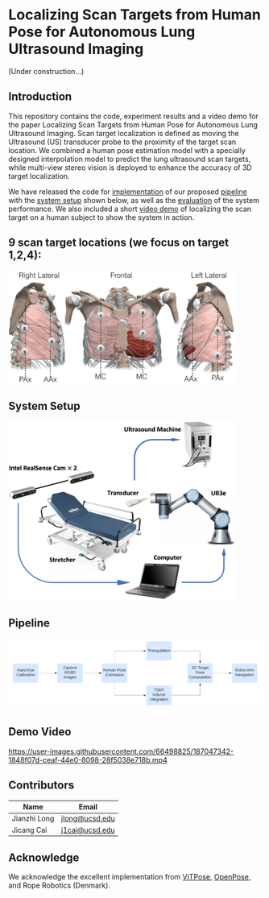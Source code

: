 # Localizing Scan Targets from Human Pose for Autonomous Lung Ultrasound Imaging

(Under construction...)

## Introduction
This repository contains the code, experiment results and a video demo for the paper Localizing Scan Targets from Human Pose for
Autonomous Lung Ultrasound Imaging. Scan target localization is defined as moving the Ultrasound (US) transducer probe to the proximity of the target scan location. We combined a human pose estimation model with a specially designed interpolation model to predict the lung ultrasound scan targets, while multi-view stereo vision is deployed to enhance the accuracy of 3D target localization.

We have released the code for [implementation](src/README.md) of our proposed [pipeline](#Pipeline) with the [system setup](#SystemSetup) shown below, as well as the [evaluation](src/evaluation/README.md) of the system performance. We also included a short [video demo](#DemoVideo) of localizing the scan target on a human subject to show the system in action.  

## 9 scan target locations (we focus on target 1,2,4):
<img src="homepage/target_scan_locations.png" width="450"/>

## System Setup <div id="SystemSetup"></div>
<img src='homepage/apparatus.png' width="450" />

## Pipeline <div id="Pipeline"></div>
<img src='homepage/pipeline.png' width="800" />

## Demo Video <div id="DemoVideo"></div>
https://user-images.githubusercontent.com/66498825/187047342-1848f07d-ceaf-44e0-8098-28f5038e718b.mp4



## Contributors
| Name  | Email |
| ------------- | ------------- |
| Jianzhi Long  | jlong@ucsd.edu |
| Jicang Cai  | j1cai@ucsd.edu  |

## Acknowledge
We acknowledge the excellent implementation from [ViTPose](https://github.com/ViTAE-Transformer/ViTPose), [OpenPose](https://github.com/CMU-Perceptual-Computing-Lab/openpose), and Rope Robotics (Denmark).

